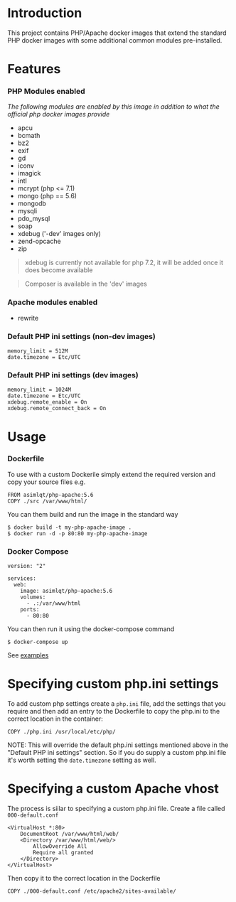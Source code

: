 # Introduction

This project contains PHP/Apache docker images that extend the standard PHP docker images with some additional common modules pre-installed.

# Features
### PHP Modules enabled
*The following modules are enabled by this image in addition to what the official php docker images provide*
* apcu
* bcmath
* bz2
* exif
* gd
* iconv
* imagick
* intl
* mcrypt (php <= 7.1)
* mongo (php == 5.6)
* mongodb
* mysqli
* pdo_mysql
* soap
* xdebug ('-dev' images only)
* zend-opcache
* zip

> xdebug is currently not available for php 7.2, it will be added once it does become available

> Composer is available in the 'dev' images

### Apache modules enabled
* rewrite

### Default PHP ini settings (non-dev images)
```
memory_limit = 512M
date.timezone = Etc/UTC
```

### Default PHP ini settings (dev images)
```
memory_limit = 1024M
date.timezone = Etc/UTC
xdebug.remote_enable = On
xdebug.remote_connect_back = On
```

# Usage
### Dockerfile
To use with a custom Dockerile simply extend the required version and copy your source files e.g.
```
FROM asimlqt/php-apache:5.6
COPY ./src /var/www/html/
```
You can them build and run the image in the standard way
```
$ docker build -t my-php-apache-image .
$ docker run -d -p 80:80 my-php-apache-image
```

### Docker Compose
```
version: "2"

services:
  web:
    image: asimlqt/php-apache:5.6
    volumes:
      - .:/var/www/html
    ports:
      - 80:80

```
You can then run it using the docker-compose command
```
$ docker-compose up
```

See [examples](https://github.com/asimlqt/docker-php/tree/master/examples)

# Specifying custom php.ini settings
To add custom php settings create a `php.ini` file, add the settings that you require and then add an entry to the Dockerfile to copy the php.ini to the correct location in the container:
```
COPY ./php.ini /usr/local/etc/php/
```
NOTE: This will override the default php.ini settings mentioned above in the "Default PHP ini settings" section. So if you do supply a custom php.ini file it's worth setting the `date.timezone` setting as well.

# Specifying a custom Apache vhost
The process is siilar to specifying a custom php.ini file. Create a file called `000-default.conf`
```
<VirtualHost *:80>
    DocumentRoot /var/www/html/web/
    <Directory /var/www/html/web/>
        AllowOverride All
        Require all granted
    </Directory>
</VirtualHost>
```
Then copy it to the correct location in the Dockerfile
```
COPY ./000-default.conf /etc/apache2/sites-available/
```
